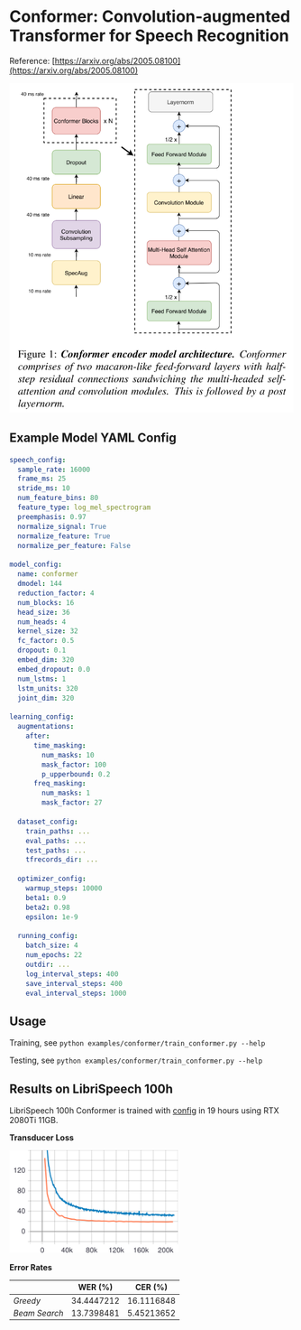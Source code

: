 # Conformer: Convolution-augmented Transformer for Speech Recognition

Reference: [https://arxiv.org/abs/2005.08100](https://arxiv.org/abs/2005.08100)

![Conformer Architecture](./figs/arch.png)

## Example Model YAML Config

```yaml
speech_config:
  sample_rate: 16000
  frame_ms: 25
  stride_ms: 10
  num_feature_bins: 80
  feature_type: log_mel_spectrogram
  preemphasis: 0.97
  normalize_signal: True
  normalize_feature: True
  normalize_per_feature: False

model_config:
  name: conformer
  dmodel: 144
  reduction_factor: 4
  num_blocks: 16
  head_size: 36
  num_heads: 4
  kernel_size: 32
  fc_factor: 0.5
  dropout: 0.1
  embed_dim: 320
  embed_dropout: 0.0
  num_lstms: 1
  lstm_units: 320
  joint_dim: 320

learning_config:
  augmentations:
    after:
      time_masking:
        num_masks: 10
        mask_factor: 100
        p_upperbound: 0.2
      freq_masking:
        num_masks: 1
        mask_factor: 27

  dataset_config:
    train_paths: ...
    eval_paths: ...
    test_paths: ...
    tfrecords_dir: ...

  optimizer_config:
    warmup_steps: 10000
    beta1: 0.9
    beta2: 0.98
    epsilon: 1e-9

  running_config:
    batch_size: 4
    num_epochs: 22
    outdir: ...
    log_interval_steps: 400
    save_interval_steps: 400
    eval_interval_steps: 1000
```

## Usage

Training, see `python examples/conformer/train_conformer.py --help`

Testing, see `python examples/conformer/train_conformer.py --help`

## Results on LibriSpeech 100h

LibriSpeech 100h Conformer is trained with [config](./pretrained/librispeech-100h/libri-clean-100.yml) in 19 hours using RTX 2080Ti 11GB.

**Transducer Loss**

<img src="./figs/libri_100_transducer_loss.svg" alt="conformer_libri_100_loss" width="300px" />

**Error Rates**

|               |  WER (%)   |  CER (%)   |
| :------------ | :--------: | :--------: |
| _Greedy_      | 34.4447212 | 16.1116848 |
| _Beam Search_ | 13.7398481 | 5.45213652 |
